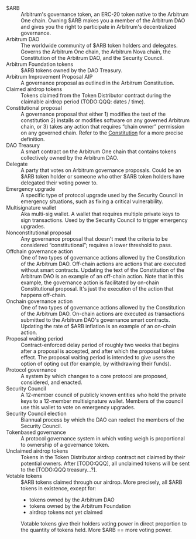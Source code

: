 <dl class="definition-list hidden-definition-list">
  <dt>$ARB</dt>
  <dd data-quicklook-key="arb">Arbitrum's governance token, an ERC-20 token native to the Arbitrum One chain. Owning $ARB makes you a member of the Arbitrum DAO and gives you the right to participate in Arbitrum's decentralized governance.</dd>
  <dt>Arbitrum DAO</dt>
  <dd data-quicklook-key="arbitrum-dao">The worldwide community of $ARB token holders and delegates. Governs the Arbitrum One chain, the Arbitrum Nova chain, the Constitution of the Arbitrum DAO, and the Security Council.</dd>
  <dt>Arbitrum Foundation tokens</dt>
  <dd data-quicklook-key="arbitrum-foundation-tokens">$ARB tokens owned by the DAO Treasury.</dd>
  <dt>Arbitrum Improvement Proposal AIP</dt>
  <dd data-quicklook-key="arbitrum-improvement-proposal-aip">A governance proposal as outlined in the Arbitrum Constitution.</dd>
  <dt>Claimed airdrop tokens</dt>
  <dd data-quicklook-key="claimed-airdrop-tokens">Tokens claimed from the Token Distributor contract during the claimable airdrop period (TODO:QQQ: dates / time). </dd>
  <dt>Constitutional proposal</dt>
  <dd data-quicklook-key="constitutional-proposal">A governance proposal that either 1) modifies the text of the constitution
2) installs or modifies software on any governed Arbitrum chain, or 
3) takes any action that requires “chain owner” permission on any governed chain. Refer to the <a href='#todo'>Constitution</a> for a more precise definition.</dd>
  <dt>DAO Treasury</dt>
  <dd data-quicklook-key="dao-treasury">A smart contract on the Arbitrum One chain that contains tokens collectively owned by the Arbitrum DAO.</dd>
  <dt>Delegate</dt>
  <dd data-quicklook-key="delegate">A party that votes on Arbitrum governance proposals. Could be an $ARB token holder or someone who other $ARB token holders have delegated their voting power to.</dd>
  <dt>Emergency upgrade</dt>
  <dd data-quicklook-key="emergency-upgrade">A specific type of protocol upgrade used by the Security Council in emergency situations, such as fixing a critical vulnerability.</dd>
  <dt>Multisignature wallet</dt>
  <dd data-quicklook-key="multisignature-wallet">Aka multi-sig wallet. A wallet that requires multiple private keys to sign transactions. Used by the Security Council to trigger emergency upgrades.</dd>
  <dt>Nonconstitutional proposal</dt>
  <dd data-quicklook-key="nonconstitutional-proposal">Any governance proposal that doesn't meet the criteria to be considered “constitutional”; requires a lower threshold to pass. </dd>
  <dt>Offchain governance action</dt>
  <dd data-quicklook-key="offchain-governance-action">One of two types of governance actions allowed by the Constitution of the Arbitrum DAO. Off-chain actions are actions that are executed without smart contracts. Updating the text of the Constitution of the Arbitrum DAO is an example of an off-chain action. Note that in this example, the governance action is facilitated by on-chain Constitutional proposal. It's just the execution of the action that happens off-chain.</dd>
  <dt>Onchain governance action</dt>
  <dd data-quicklook-key="onchain-governance-action">One of two types of governance actions allowed by the Constitution of the Arbitrum DAO. On-chain actions are executed as transactions submitted to the Arbitrum DAO's governance smart contracts. Updating the rate of $ARB inflation is an example of an on-chain action.</dd>
  <dt>Proposal waiting period</dt>
  <dd data-quicklook-key="proposal-waiting-period">Contract-enforced delay period of roughly two weeks that begins after a proposal is accepted, and after which the proposal takes effect. The proposal waiting period is intended to give users the option of opting out (for example, by withdrawing their funds).</dd>
  <dt>Protocol governance</dt>
  <dd data-quicklook-key="protocol-governance">A system by which changes to a core protocol are proposed, considered, and enacted.</dd>
  <dt>Security Council</dt>
  <dd data-quicklook-key="security-council">A 12-member council of publicly known entities who hold the private keys to a 12-member multisignature wallet. Members of the council use this wallet to vote on emergency upgrades.</dd>
  <dt>Security Council election</dt>
  <dd data-quicklook-key="security-council-election">Biannual process by which the DAO can reelect the members of the Security Council. </dd>
  <dt>Tokenbased governance</dt>
  <dd data-quicklook-key="tokenbased-governance">A protocol governance system in which voting weigh is proportional to ownership of a governance token.</dd>
  <dt>Unclaimed airdrop tokens</dt>
  <dd data-quicklook-key="unclaimed-airdrop-tokens">Tokens in the Token Distributor airdrop contract not claimed by their potential owners. After [TODO:QQQ], all unclaimed tokens will be sent to the [TODO:QQQ treasury…?].</dd>
  <dt>Votable tokens</dt>
  <dd data-quicklook-key="votable-tokens">$ARB tokens claimed through our airdrop. More precisely, all $ARB tokens in existence, except for:
<ul>
    <li>tokens owned by the Arbitrum DAO</li>
   <li>tokens owned by the Arbitrum Foundation</li>
   <li>airdrop tokens not yet claimed</li>
</ul>
Votable tokens give their holders voting power in direct proportion to the quantity of tokens held. More $ARB == more voting power.</dd>
</dl>